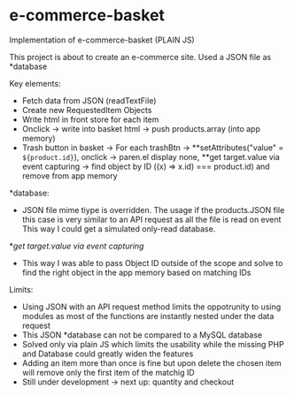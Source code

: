 # e-commerce-basket
Implementation of e-commerce-basket (PLAIN JS)

This project is about to create an e-commerce site.
Used a JSON file as *database

Key elements:
- Fetch data from JSON (readTextFile)
- Create new RequestedItem Objects
- Write html in front store for each item
- Onclick  -> write into basket html -> push products.array (into app memory)
- Trash button in basket -> For each trashBtn -> **setAttributes("value" = `${product.id}`), onclick ->
paren.el display none, **get target.value via event capturing -> find object by ID ((x) => x.id) === product.id) and remove from app memory


*database: 
- JSON file mime tiype is overridden. The usage if the products.JSON file this case is very similar to an API request as all the file is read on event
This way I could get a simulated only-read database.

**get target.value via event capturing*
- This way I was able to pass Object ID outside of the scope and solve to find the right object in the app memory based on matching IDs


Limits:
- Using JSON with an API request method limits the oppotrunity to using modules as most of the functions are instantly nested under the data request
- This JSON *database can not be compared to a MySQL database
- Solved only via plain JS which limits the usability while the missing PHP and Database could greatly widen the features
- Adding an item more than once is fine but upon delete the chosen item will remove only the first item of the matchig ID
- Still under development -> next up: quantity and checkout
         
